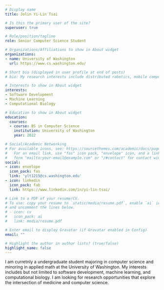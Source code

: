 ```yaml
---
# Display name
title: Jolin Yi-Lin Tsai

# Is this the primary user of the site?
superuser: true

# Role/position/tagline
role: Senior Computer Science Student

# Organizations/Affiliations to show in About widget
organizations:
- name: University of Washington
  url: https://www.cs.washington.edu/

# Short bio (displayed in user profile at end of posts)
# bio: My research interests include distributed robotics, mobile computing and programmable matter.

# Interests to show in About widget
interests:
- Software Development
- Machine Learning
- Computational Biology

# Education to show in About widget
education:
  courses:
  - course: BS in Computer Science
    institution: University of Washington
    year: 2022

# Social/Academic Networking
# For available icons, see: https://sourcethemes.com/academic/docs/page-builder/#icons
#   For an email link, use "fas" icon pack, "envelope" icon, and a link in the
#   form "mailto:your-email@example.com" or "/#contact" for contact widget.
social:
- icon: envelope
  icon_pack: fas
  link: 'ylt1215@cs.washington.edu'
- icon: linkedin
  icon_pack: fab
  link: https://www.linkedin.com/in/yi-lin-tsai/

# Link to a PDF of your resume/CV.
# To use: copy your resume to `static/media/resume.pdf`, enable `ai` icons in `params.toml`, 
# and uncomment the lines below.
# - icon: cv
#   icon_pack: ai
#   link: media/resume.pdf

# Enter email to display Gravatar (if Gravatar enabled in Config)
email: ""

# Highlight the author in author lists? (true/false)
highlight_name: false
---
```


I am curretnly a undergraduate student majoring in computer science and minoring in applied math at the University of Washington. My interests includes but not limited to software development, machine learning, and computational biology. I am looking for research opportunities that explore the intersection of medicine and computer science. 

<!-- {{< icon name="download" pack="fas" >}} Download my {{< staticref "media/demo_resume.pdf" "newtab" >}}resumé{{< /staticref >}}. -->
